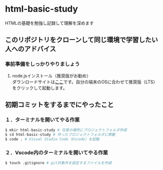 # html-basic-study
HTMLの基礎を勉強し記録して理解を深めます

## このリポジトリをクローンして同じ環境で学習したい人へのアドバイス
### 事前準備をしっかりやりましょう

1. node.jsインストール（推奨版がお勧め）
  <br>ダウンロードサイトは[ここ](https://nodejs.org/ja/download/)です。自分の端末のOSに合わせて推奨版（LTS）をクリックして起動します。



## 初期コミットをするまでにやったこと

### １．ターミナルを開いてやる作業

```bash
$ mkir html-basic-study # 任意の場所にプロジェクトフォルダ作成
$ cd html-basic-study # 作ったプロジェクトフォルダに移動
$ code . # Visual Studio Code（Vscode）を起動
```
### ２．Vscode内のターミナルを開いてやる作業

```bash
$ touch .gitignore # git対象外を設定するファイルを作成
```

